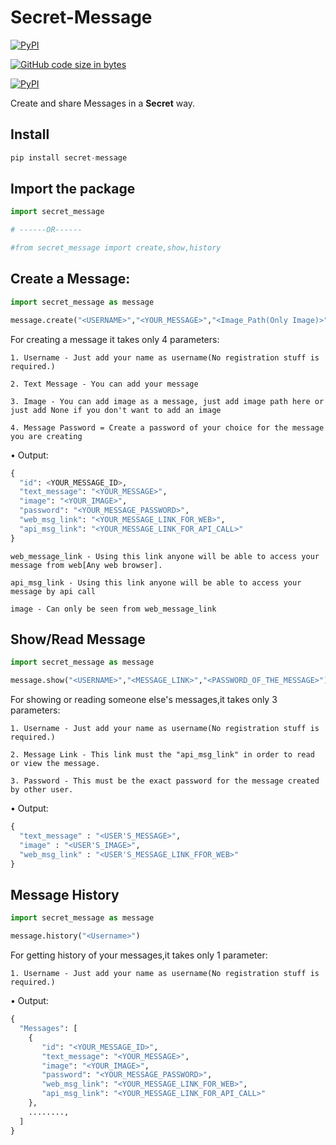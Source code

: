 # Secret-Message 
[![PyPI](https://img.shields.io/pypi/v/secret-message?color=blueviolet&label=Web-version%20&logo=appveyor&style=plastic)](https://secret-msg.onrender.com/)

[![GitHub code size in bytes](https://img.shields.io/github/languages/code-size/PurpleBird7613/secret_msg?color=inactive&label=GitHub)](https://github.com/PurpleBird7613/secret_msg)

[![PyPI](https://img.shields.io/pypi/v/secret-message?color=blue&label=python-package&style=plastic)](https://pypi.org/project/secret-message/)

Create and share Messages in a  **Secret** way.

## Install
```python
pip install secret-message
```

## Import the package
```python
import secret_message

# ------OR------

#from secret_message import create,show,history
```

## Create a Message:
```python
import secret_message as message 

message.create("<USERNAME>","<YOUR_MESSAGE>","<Image_Path(Only Image)>" or None,"<PASSWORD_FOR_THE_MESSAGE>")
```
For creating a message it takes only 4 parameters:
```
1. Username - Just add your name as username(No registration stuff is required.)
	
2. Text Message - You can add your message

3. Image - You can add image as a message, just add image path here or just add None if you don't want to add an image
	
4. Message Password = Create a password of your choice for the message you are creating 
```

• Output:
```python
{
  "id": <YOUR_MESSAGE_ID>,
  "text_message": "<YOUR_MESSAGE>",
  "image": "<YOUR_IMAGE>",
  "password": "<YOUR_MESSAGE_PASSWORD>",
  "web_msg_link": "<YOUR_MESSAGE_LINK_FOR_WEB>",
  "api_msg_link": "<YOUR_MESSAGE_LINK_FOR_API_CALL>"  
}
```
```
web_message_link - Using this link anyone will be able to access your message from web[Any web browser].

api_msg_link - Using this link anyone will be able to access your message by api call 

image - Can only be seen from web_message_link
```

## Show/Read Message
```python
import secret_message as message

message.show("<USERNAME>","<MESSAGE_LINK>","<PASSWORD_OF_THE_MESSAGE>")
```
For showing or reading someone else's messages,it takes only 3 parameters:
```
1. Username - Just add your name as username(No registration stuff is required.)
	
2. Message Link - This link must the "api_msg_link" in order to read or view the message.
	
3. Password - This must be the exact password for the message created by other user.
```
	
• Output:
```python
{
  "text_message" : "<USER'S_MESSAGE>",
  "image" : "<USER'S_IMAGE>",
  "web_msg_link" : "<USER'S_MESSAGE_LINK_FFOR_WEB>"
}
```

## Message History 
```python
import secret_message as message

message.history("<Username>")
```
For getting history of your messages,it takes only 1 parameter:
```
1. Username - Just add your name as username(No registration stuff is required.)
```

• Output:
```python
{
  "Messages": [
  	{
  	   "id": "<YOUR_MESSAGE_ID>",
  	   "text_message": "<YOUR_MESSAGE>",
  	   "image": "<YOUR_IMAGE>",
  	   "password": "<YOUR_MESSAGE_PASSWORD>",
  	   "web_msg_link": "<YOUR_MESSAGE_LINK_FOR_WEB>",
  	   "api_msg_link": "<YOUR_MESSAGE_LINK_FOR_API_CALL>" 
  	},
  	........,
  ]
}
```
